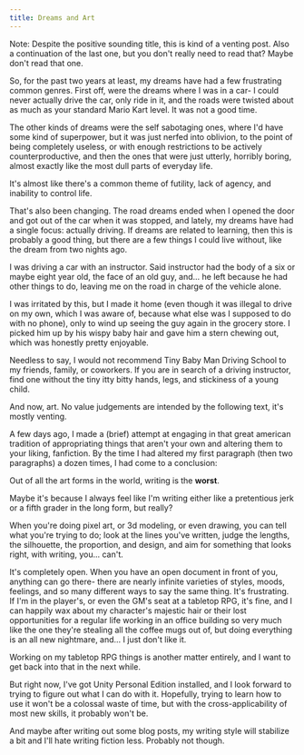 ```yaml
---
title: Dreams and Art
---
```


Note: Despite the positive sounding title, this is kind of a venting post. Also a continuation of the last one, but you
don't really need to read that? Maybe don't read that one.

So, for the past two years at least, my dreams have had a few frustrating common genres. First off, were the
dreams where I was in a car- I could never actually drive the car, only ride in it, and the roads were twisted about as much
as your standard Mario Kart level. It was not a good time.

The other kinds of dreams were the self sabotaging ones, where I'd have some kind of superpower, but it was just nerfed
into oblivion, to the point of being completely useless, or with enough restrictions to be actively counterproductive, and 
then the ones that were just utterly, horribly boring, almost exactly like the most dull parts of everyday life.

It's almost like there's a common theme of futility, lack of agency, and inability to control life.

That's also been changing. The road dreams ended when I opened the door and got out of the car when it was stopped,
and lately, my dreams have had a single focus: actually driving. If dreams are related to learning, then this is
probably a good thing, but there are a few things I could live without, like the dream from two nights ago. 

I was driving a car with an instructor. Said instructor had the body of a six or maybe eight year old, the face of an old guy,
and... he left because he had other things to do, leaving me on the road in charge of the vehicle alone.

I was irritated by this, but I made it home (even though it was illegal to drive on my own, which I was aware of, because 
what else was I supposed to do with no phone), only to wind up seeing the guy again in the grocery store. I picked him up
by his wispy baby hair and gave him a stern chewing out, which was honestly pretty enjoyable.

Needless to say, I would not recommend Tiny Baby Man Driving School to my friends, family, or coworkers. If you are in search
of a driving instructor, find one without the tiny itty bitty hands, legs, and stickiness of a young child.



And now, art. No value judgements are intended by the following text, it's mostly venting.


A few days ago, I made a (brief) attempt at engaging in that great american tradition of appropriating things that aren't your 
own and altering them to your liking, fanfiction. By the time I had altered my first paragraph (then two paragraphs) a dozen
times, I had come to a conclusion:

Out of all the art forms in the world, writing is the **worst**.

Maybe it's because I always feel like I'm writing either like a pretentious jerk or a fifth grader in the long form, but
really?

When you're doing pixel art, or 3d modeling, or even drawing, you can tell what you're trying to do; look at the 
lines you've written, judge the lengths, the silhouette, the proportion, and design, and aim for something that looks right,
with writing, you... can't.

It's completely open. When you have an open document in front of you, anything can go there- there are nearly infinite varieties 
of styles, moods, feelings, and so many different ways to say the same thing. It's frustrating. If I'm in the player's, or even
the GM's seat at a tabletop RPG, it's fine, and I can happily wax about my character's majestic hair or their lost opportunities
for a regular life working in an office building so very much like the one they're stealing all the coffee mugs out of, but doing
everything is an all new nightmare, and... I just don't like it.

Working on my tabletop RPG things is another matter entirely, and I want to get back into that in the next while.

But right now, I've got Unity Personal Edition installed, and I look forward to trying to figure out what I can do with it. 
Hopefully, trying to learn how to use it won't be a colossal waste of time, but with the cross-applicability of most
new skills, it probably won't be.

And maybe after writing out some blog posts, my writing style will stabilize a bit and I'll hate writing fiction less. Probably not though.

